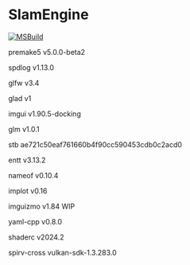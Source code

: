 # SlamEngine

[![MSBuild](https://github.com/Hinageshi01/SlamEngine/actions/workflows/msbuild.yml/badge.svg?branch=main)](https://github.com/Hinageshi01/SlamEngine/actions/workflows/msbuild.yml)

premake5 v5.0.0-beta2

spdlog v1.13.0

glfw v3.4

glad v1

imgui v1.90.5-docking

glm v1.0.1

stb ae721c50eaf761660b4f90cc590453cdb0c2acd0

entt v3.13.2

nameof v0.10.4

implot v0.16

imguizmo v1.84 WIP

yaml-cpp v0.8.0

shaderc v2024.2

spirv-cross vulkan-sdk-1.3.283.0
